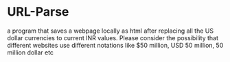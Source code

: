 # URL-Parse
a program that saves a webpage locally as html after replacing all the US dollar currencies to current INR values. Please consider the possibility that different websites use different notations like $50 million, USD 50 million, 50 million dollar etc

